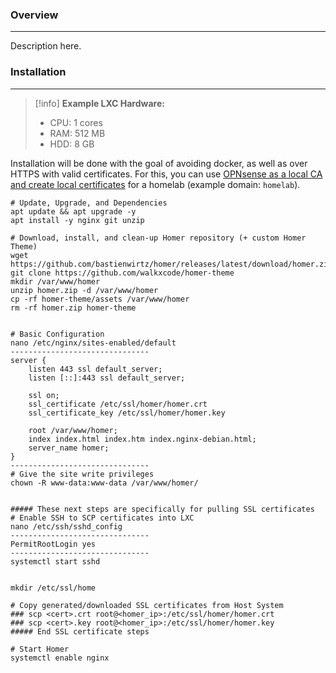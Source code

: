 ### Overview
---
Description here.

### Installation
---

> [!info]
> **Example LXC Hardware:**
>  - CPU: 1 cores
>  - RAM: 512 MB
>  - HDD: 8 GB

Installation will be done with the goal of avoiding docker, as well as over HTTPS with valid certificates.  For this, you can use [OPNsense as a local CA and create local certificates](../../01.%20Infrastructure/OPNsense/Creating%20Internal%20CA's%20and%20Certificates.md) for a homelab (example domain: `homelab`).


```shell
# Update, Upgrade, and Dependencies
apt update && apt upgrade -y
apt install -y nginx git unzip

# Download, install, and clean-up Homer repository (+ custom Homer Theme)
wget https://github.com/bastienwirtz/homer/releases/latest/download/homer.zip
git clone https://github.com/walkxcode/homer-theme
mkdir /var/www/homer
unzip homer.zip -d /var/www/homer
cp -rf homer-theme/assets /var/www/homer
rm -rf homer.zip homer-theme


# Basic Configuration
nano /etc/nginx/sites-enabled/default
-------------------------------
server { 
    listen 443 ssl default_server;
    listen [::]:443 ssl default_server;
    
    ssl on;
    ssl_certificate /etc/ssl/homer/homer.crt
    ssl_certificate_key /etc/ssl/homer/homer.key
    
    root /var/www/homer;
    index index.html index.htm index.nginx-debian.html;
    server_name homer;
}
-------------------------------
# Give the site write privileges
chown -R www-data:www-data /var/www/homer/


##### These next steps are specifically for pulling SSL certificates
# Enable SSH to SCP certificates into LXC
nano /etc/ssh/sshd_config
-------------------------------
PermitRootLogin yes
-------------------------------
systemctl start sshd


mkdir /etc/ssl/home

# Copy generated/downloaded SSL certificates from Host System
### scp <cert>.crt root@<homer_ip>:/etc/ssl/homer/homer.crt
### scp <cert>.key root@<homer_ip>:/etc/ssl/homer/homer.key
##### End SSL certificate steps

# Start Homer
systemctl enable nginx
```